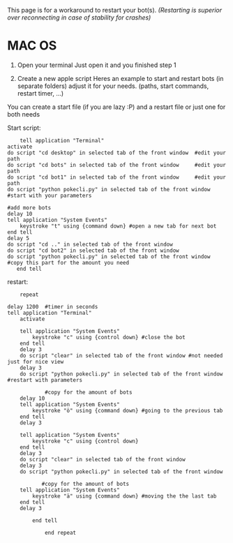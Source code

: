 This page is for a workaround to restart your bot(s).
_(Restarting is superior over reconnecting in case of stability for crashes)_

# MAC OS
1. Open your terminal
Just open it and you finished step 1 

2. Create a new apple script
Heres an example to start and restart  bots (in separate folders) adjust it for your needs. (paths, start commands, restart timer, ...)

You can create a start file (if you are lazy :P) and a restart file or just one for both needs

Start script:

        tell application "Terminal"
	activate
	do script "cd desktop" in selected tab of the front window  #edit your path
	do script "cd bots" in selected tab of the front window     #edit your path
	do script "cd bot1" in selected tab of the front window     #edit your path
	do script "python pokecli.py" in selected tab of the front window   #start with your parameters 

	#add more bots
	delay 10
	tell application "System Events"
		keystroke "t" using {command down} #open a new tab for next bot
	end tell
	delay 5
	do script "cd .." in selected tab of the front window
	do script "cd bot2" in selected tab of the front window
	do script "python pokecli.py" in selected tab of the front window
	#copy this part for the amount you need
       end tell

restart: 

        repeat
	
	delay 1200  #timer in seconds 
	tell application "Terminal"
		activate
		
		tell application "System Events"
			keystroke "c" using {control down} #close the bot
		end tell
		delay 3
		do script "clear" in selected tab of the front window #not needed just for nice view
		delay 3
		do script "python pokecli.py" in selected tab of the front window #restart with parameters

                #copy for the amount of bots
		delay 10
		tell application "System Events"
			keystroke "ö" using {command down} #going to the previous tab
		end tell
		delay 3
		
		tell application "System Events"
			keystroke "c" using {control down}
		end tell
		delay 3
		do script "clear" in selected tab of the front window
		delay 3
		do script "python pokecli.py" in selected tab of the front window

               #copy for the amount of bots
		tell application "System Events"
			keystroke "ä" using {command down} #moving the the last tab
		end tell
		delay 3
		
	        end tell
	
                end repeat
